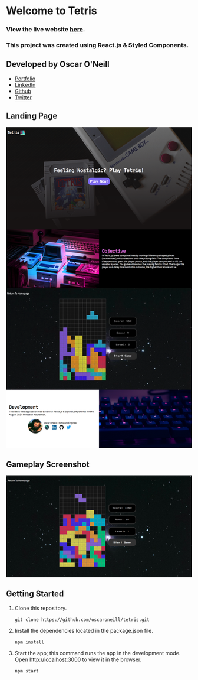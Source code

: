 # Welcome to Tetris

### View the live website <a href='https://retrotetris.vercel.app/' target='_blank' rel='noreferrer noopener'>here<a>.

### This project was created using React.js & Styled Components.

## Developed by Oscar O'Neill
* <a href='https://oscaroneill.xyz' target='_blank' rel='noreferrer noopener'>Portfolio</a>
* <a href='https://www.linkedin.com/in/oscarone/' target='_blank' rel='noreferrer noopener'>LinkedIn</a>
* <a href='https://github.com/oscar-oneill' target='_blank' rel='noreferrer noopener'>Github</a>
* <a href='https://twitter.com/oscaroneilljs' target='_blank' rel='noreferrer noopener'>Twitter</a>

## Landing Page
![Landing](./images/landing.png)

## Gameplay Screenshot
![Popular](./images/gameplay.png)


## Getting Started
1. Clone this repository.

   ```
   git clone https://github.com/oscaroneill/tetris.git
   ```

2. Install the dependencies located in the package.json file.

   ```
   npm install
   ```

3. Start the app; this command runs the app in the development mode.
Open [http://localhost:3000](http://localhost:3000) to view it in the browser.

   ```
   npm start
   ```


